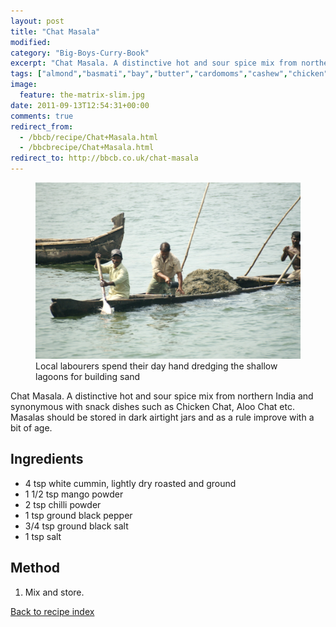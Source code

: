 ```yaml
---
layout: post
title: "Chat Masala"
modified:
category: "Big-Boys-Curry-Book"
excerpt: "Chat Masala. A distinctive hot and sour spice mix from northern India and synonymous with"
tags: ["almond","basmati","bay","butter","cardomoms","cashew","chicken","cinnamon","cloves","cumin","ghee","lamb","mace","nuts","pepper","rice","saffron","turmeric"]
image:
  feature: the-matrix-slim.jpg
date: 2011-09-13T12:54:31+00:00
comments: true
redirect_from: 
  - /bbcb/recipe/Chat+Masala.html
  - /bbcbrecipe/Chat+Masala.html
redirect_to: http://bbcb.co.uk/chat-masala
---
```


<figure>
	<a href="/images/bbcb/pict2334.jpg" alt="Ashtamudi Lake, Kerala, India" title="Ashtamudi Lake, Kerala, India &#169; Ashley Kitson 12/09/2011"><img src="/images/bbcb/pict2334.jpg"/></a>
	<figcaption>Local labourers spend their day hand dredging the shallow lagoons for building sand</figcaption>
</figure>

Chat Masala. A distinctive hot and sour spice mix from northern India and synonymous with snack dishes such as Chicken Chat, Aloo Chat etc. Masalas should be stored in dark airtight jars and as a rule improve with a bit of age.
        
## Ingredients
        
<ul><li>4 tsp white cummin, lightly dry roasted and ground</li><li>1 1/2 tsp mango powder</li><li>2 tsp chilli powder</li><li>1 tsp ground black pepper</li><li>3/4 tsp ground black salt</li><li>1 tsp salt</li></ul>
        
## Method

<ol><li>Mix and store.</li></ol>   

<a href="/bbcb">Back to recipe index</a>      
